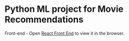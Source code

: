 # Python ML project for Movie Recommendations

Front-end - Open [React Front End](https://github.com/ovyas24/react-movie-recommendor) to view it in the browser.